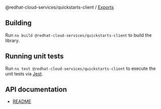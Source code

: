 @redhat-cloud-services/quickstarts-client / [Exports](modules.md)

## Building

Run `nx build @redhat-cloud-services/quickstarts-client` to build the library.

## Running unit tests

Run `nx test @redhat-cloud-services/quickstarts-client` to execute the unit tests via [Jest](https://jestjs.io).

## API documentation

* [README](doc/README.md)
